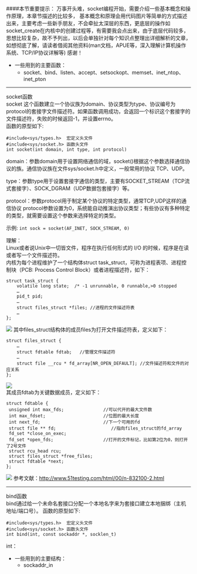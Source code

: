 ####本节重要提示： 
万事开头难，socket编程开始，需要介绍一些基本概念和操作原理，本章节描述的比较多，
基本概念和原理会用代码图片等简单的方式描述出来，主要考虑一些新手朋友，不会牵扯太深层的东西，更底层的操作如socket_create在内核中的创建过程等，有需要我会点出来，由于底层代码较多，思想比较复杂，故不予列出，以后会单独针对每个知识点整理出详细解析的文章，如想彻底了解，请读者借阅其他资料(man文档，APUE等，深入理解计算机操作系统、TCP/IP协议详解等) 感谢！  

* 一些用到的主要函数：
	* socket、bind、listen、accept、setsockopt、memset、inet\_ntop、inet\_pton

-----------
socket函数   
socket 这个函数建立一个协议族为domain、协议类型为type、协议编号为protocol的套接字文件描述符。如果函数调用成功，会返回一个标识这个套接字的文件描述符，失败的时候返回-1，并设置errno。  
函数的原型如下:

``` 
#include<sys/types.h>  宏定义头文件  
#include<sys/socket.h> 函数头文件
int socket(int domain, int type, int protocol)
```
domain：参数domain用于设置网络通信的域，socket()根据这个参数选择通信协议的族。通信协议族在文件sys/socket.h中定义，一般常用的协议 TCP、UDP。


type：参数type用于设置套接字通信的类型，主要有SOCKET_STREAM（TCP流式套接字）、SOCK\_DGRAM（UDP数据包套接字）等。  


protocol：参数protocol用于制定某个协议的特定类型，通常TCP,UDP这样的通信协议 protocol参数设置为0，系统能自动推演出协议类型；有些协议有多种特定的类型，就需要设置这个参数来选择特定的类型。

示例: ```int sock = socket(AF_INET, SOCK_STREAM, 0)```

理解：  
Linux或者说Unix中一切皆文件，程序在执行任何形式的 I/O 的时候，程序是在读或者写一个文件描述符。  
内核为每个进程维护了一个结构体struct task_struct，可称为进程表项、进程控制块（PCB: Process Control Block）或者进程描述符，如下：

``` 
struct task_struct {
	volatile long state;  /* -1 unrunnable, 0 runnable,>0 stopped 
	…
	pid_t pid;
	…
	struct files_struct *files; //进程的文件描述符表
	…
};
```
![](/Users/caida/Pictures/github-picture/file_struct.gif)
其中files_struct结构体的成员files为打开文件描述符表，定义如下：

```
struct files_struct {
	…
	struct fdtable fdtab;	//管理文件描述符
	…
	struct file __rcu * fd_array[NR_OPEN_DEFAULT]; //文件描述符和文件的对应关系
};
```
![](/Users/caida/Pictures/github-picture/file_struct1.gif)  
其成员fdtab为关键数据成员，定义如下：

```
struct fdtable {
 unsigned int max_fds;               //可以代开的最大文件数
 int max_fdset;                      //位图的最大长度
 int next_fd;                        //下一个可用的fd
 struct file ** fd;      				//指向files_struct的fd_array
 fd_set *close_on_exec;
 fd_set *open_fds;                   //打开的文件标记，比如第2位为0，则打开了2号文件
 struct rcu_head rcu;
 struct files_struct *free_files;
 struct fdtable *next;
};
```


![](/Users/caida/Pictures/github-picture/file_struct2.gif)
参考文献：http://www.51testing.com/html/00/n-832100-2.html

-----------
bind函数   
bind通过给一个未命名套接口分配一个本地名字来为套接口建立本地捆绑（主机地址/端口号）。 
函数的原型如下:

``` 
#include<sys/types.h>  宏定义头文件  
#include<sys/socket.h> 函数头文件
int bind(int, const sockaddr *, socklen_t)
```
int：

* 一些用到的主要结构：
	* sockaddr_in